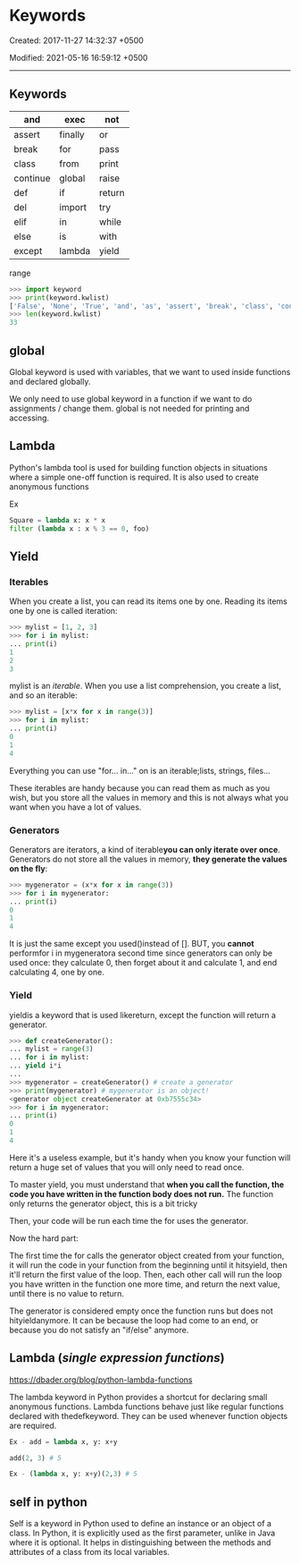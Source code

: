 # Keywords

Created: 2017-11-27 14:32:37 +0500

Modified: 2021-05-16 16:59:12 +0500

---

## Keywords

| and      | exec    | not    |
|----------|---------|--------|
| assert   | finally | or     |
| break    | for     | pass   |
| class    | from    | print  |
| continue | global  | raise  |
| def      | if      | return |
| del      | import  | try    |
| elif     | in      | while  |
| else     | is      | with   |
| except   | lambda  | yield  |

range

```python
>>> import keyword
>>> print(keyword.kwlist)
['False', 'None', 'True', 'and', 'as', 'assert', 'break', 'class', 'continue', 'def', 'del', 'elif', 'else', 'except', 'finally', 'for', 'from', 'global', 'if', 'import', 'in', 'is', 'lambda', 'nonlocal', 'not', 'or', 'pass', 'raise', 'return', 'try', 'while', 'with', 'yield']
>>> len(keyword.kwlist)
33
```

## global

Global keyword is used with variables, that we want to used inside functions and declared globally.

We only need to use global keyword in a function if we want to do assignments / change them. global is not needed for printing and accessing.

## Lambda

Python's lambda tool is used for building function objects in situations where a simple one-off function is required. It is also used to create anonymous functions

Ex

```python
Square = lambda x: x * x
filter (lambda x : x % 3 == 0, foo)
```

## Yield

### Iterables

When you create a list, you can read its items one by one. Reading its items one by one is called iteration:

```python
>>> mylist = [1, 2, 3]
>>> for i in mylist:
... print(i)
1
2
3
```

mylist is an *iterable*. When you use a list comprehension, you create a list, and so an iterable:

```python
>>> mylist = [x*x for x in range(3)]
>>> for i in mylist:
... print(i)
0
1
4
```

Everything you can use "for... in..." on is an iterable;lists, strings, files...

These iterables are handy because you can read them as much as you wish, but you store all the values in memory and this is not always what you want when you have a lot of values.

### Generators

Generators are iterators, a kind of iterable**you can only iterate over once**. Generators do not store all the values in memory, **they generate the values on the fly**:

```python
>>> mygenerator = (x*x for x in range(3))
>>> for i in mygenerator:
... print(i)
0
1
4
```

It is just the same except you used()instead of []. BUT, you **cannot** performfor i in mygeneratora second time since generators can only be used once: they calculate 0, then forget about it and calculate 1, and end calculating 4, one by one.

### Yield

yieldis a keyword that is used likereturn, except the function will return a generator.

```python
>>> def createGenerator():
... mylist = range(3)
... for i in mylist:
... yield i*i
...
>>> mygenerator = createGenerator() # create a generator
>>> print(mygenerator) # mygenerator is an object!
<generator object createGenerator at 0xb7555c34>
>>> for i in mygenerator:
... print(i)
0
1
4
```

Here it's a useless example, but it's handy when you know your function will return a huge set of values that you will only need to read once.

To master yield, you must understand that **when you call the function, the code you have written in the function body does not run.** The function only returns the generator object, this is a bit tricky

Then, your code will be run each time the for uses the generator.

Now the hard part:

The first time the for calls the generator object created from your function, it will run the code in your function from the beginning until it hitsyield, then it'll return the first value of the loop. Then, each other call will run the loop you have written in the function one more time, and return the next value, until there is no value to return.

The generator is considered empty once the function runs but does not hityieldanymore. It can be because the loop had come to an end, or because you do not satisfy an "if/else" anymore.

## Lambda (***single expression functions*)**

<https://dbader.org/blog/python-lambda-functions>

The lambda keyword in Python provides a shortcut for declaring small anonymous functions. Lambda functions behave just like regular functions declared with thedefkeyword. They can be used whenever function objects are required.

```python
Ex - add = lambda x, y: x+y

add(2, 3) # 5

Ex - (lambda x, y: x+y)(2,3) # 5
```

## self in python

Self is a keyword in Python used to define an instance or an object of a class. In Python, it is explicitly used as the first parameter, unlike in Java where it is optional. It helps in distinguishing between the methods and attributes of a class from its local variables.
